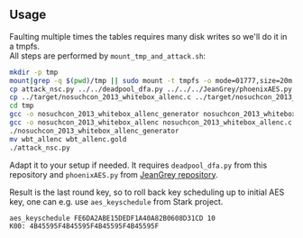 Usage
-----

Faulting multiple times the tables requires many disk writes so we'll do it in a tmpfs.  
All steps are performed by ```mount_tmp_and_attack.sh```:

```bash
mkdir -p tmp
mount|grep -q $(pwd)/tmp || sudo mount -t tmpfs -o mode=01777,size=20m tmpfs tmp
cp attack_nsc.py ../../deadpool_dfa.py ../../../JeanGrey/phoenixAES.py tmp
cp ../target/nosuchcon_2013_whitebox_allenc.c ../target/nosuchcon_2013_whitebox_allenc_generator.c tmp
cd tmp
gcc -o nosuchcon_2013_whitebox_allenc_generator nosuchcon_2013_whitebox_allenc_generator.c
gcc -o nosuchcon_2013_whitebox_allenc nosuchcon_2013_whitebox_allenc.c
./nosuchcon_2013_whitebox_allenc_generator
mv wbt_allenc wbt_allenc.gold
./attack_nsc.py
```

Adapt it to your setup if needed. It requires ```deadpool_dfa.py``` from this repository and ```phoenixAES.py``` from [JeanGrey repository](https://github.com/SideChannelMarvels/JeanGrey).

Result is the last round key, so to roll back key scheduling up to initial AES key, one can e.g. use ```aes_keyschedule``` from Stark project.

```bash
aes_keyschedule FE6DA2ABE15DEDF1A40A82B0608D31CD 10
K00: 4B45595F4B45595F4B45595F4B45595F
```
